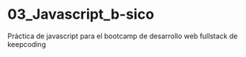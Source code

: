 # 03_Javascript_b-sico
Práctica de javascript para el bootcamp de desarrollo web fullstack de keepcoding
